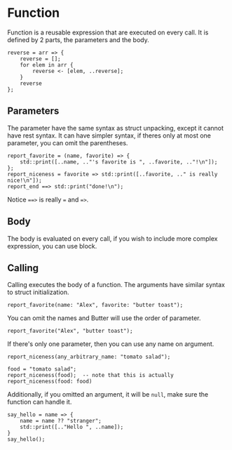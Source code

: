 # Function

Function is a reusable expression that are executed on every call. It is defined by 2 parts, the parameters and the body.

```butter
reverse = arr => {
    reverse = [];
    for elem in arr {
        reverse <- [elem, ..reverse];
    }
    reverse
};
```

## Parameters

The parameter have the same syntax as struct unpacking, except it cannot have rest syntax. It can have simpler syntax, if theres only at most one parameter, you can omit the parentheses.

```butter
report_favorite = (name, favorite) => {
    std::print([..name, .."'s favorite is ", ..favorite, .."!\n"]);
};
report_niceness = favorite => std::print([..favorite, .." is really nice!\n"]);
report_end ==> std::print("done!\n");
```

Notice `==>` is really `=` and `=>`.

## Body

The body is evaluated on every call, if you wish to include more complex expression, you can use block.

## Calling

Calling executes the body of a function. The arguments have similar syntax to struct initialization.

```butter
report_favorite(name: "Alex", favorite: "butter toast");
```

You can omit the names and Butter will use the order of parameter.

```butter
report_favorite("Alex", "butter toast");
```

If there's only one parameter, then you can use any name on argument.

```butter
report_niceness(any_arbitrary_name: "tomato salad");

food = "tomato salad";
report_niceness(food);  -- note that this is actually report_niceness(food: food)
```

Additionally, if you omitted an argument, it will be `null`, make sure the function can handle it.

```butter
say_hello = name => {
    name = name ?? "stranger";
    std::print([.."Hello ", ..name]);
}
say_hello();
```
